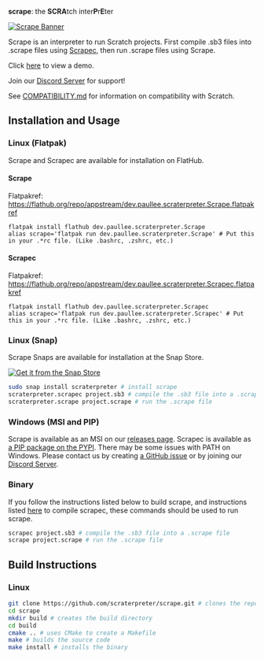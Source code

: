 **scrape**: the **SCRA**tch inter**P**r**E**ter

[![Scrape Banner](https://cdn.paullee.dev/scrape/banner.png)](https://cdn.paullee.dev/scrape/dash.jpg)

Scrape is an interpreter to run Scratch projects.
First compile .sb3 files into .scrape files using [Scrapec](https://github.com/scraterpreter/scrapec), then run .scrape files using Scrape.

Click [here](https://vimeo.com/424433102) to view a demo.

Join our [Discord Server](https://discord.gg/3zV37x4) for support!

See [COMPATIBILITY.md](COMPATIBILITY.md) for information on compatibility with Scratch.

## Installation and Usage
### Linux (Flatpak)
Scrape and Scrapec are available for installation on FlatHub.

#### Scrape
Flatpakref: https://flathub.org/repo/appstream/dev.paullee.scraterpreter.Scrape.flatpakref
```
flatpak install flathub dev.paullee.scraterpreter.Scrape
alias scrape='flatpak run dev.paullee.scraterpreter.Scrape' # Put this in your .*rc file. (Like .bashrc, .zshrc, etc.)
```

#### Scrapec
Flatpakref: https://flathub.org/repo/appstream/dev.paullee.scraterpreter.Scrapec.flatpakref
```
flatpak install flathub dev.paullee.scraterpreter.Scrapec
alias scrapec='flatpak run dev.paullee.scraterpreter.Scrapec' # Put this in your .*rc file. (Like .bashrc, .zshrc, etc.)
```

### Linux (Snap)
Scrape Snaps are available for installation at the Snap Store.

[![Get it from the Snap Store](https://snapcraft.io/static/images/badges/en/snap-store-black.svg)](https://snapcraft.io/scraterpreter)

```bash
sudo snap install scraterpreter # install scrape
scraterpreter.scrapec project.sb3 # compile the .sb3 file into a .scrape file
scraterpreter.scrape project.scrape # run the .scrape file
```

### Windows (MSI and PIP)
Scrape is available as an MSI on our [releases page](https://github.com/scraterpreter/scrape/releases).
Scrapec is available as [a PIP package on the PYPI](https://pypi.org/project/scrapec/).
There may be some issues with PATH on Windows. Please contact us by creating [a GitHub issue](https://github.com/scraterpreter/scrape/issues/new) or by joining our [Discord Server](https://discord.gg/3zV37x4).

### Binary
If you follow the instructions listed below to build scrape, and instructions listed [here](https://github.com/scraterpreter/scrapec/blob/master/README.md) to compile scrapec, these commands should be used to run scrape.
```bash
scrapec project.sb3 # compile the .sb3 file into a .scrape file
scrape project.scrape # run the .scrape file
```

## Build Instructions
### Linux
```bash
git clone https://github.com/scraterpreter/scrape.git # clones the repository
cd scrape
mkdir build # creates the build directory
cd build
cmake .. # uses CMake to create a Makefile
make # builds the source code
make install # installs the binary
```
